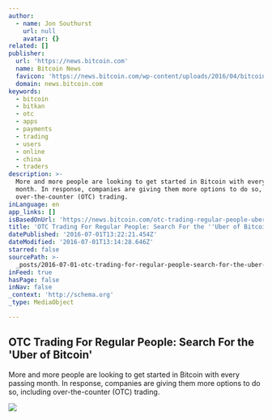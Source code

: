 ```yaml
---
author:
  - name: Jon Southurst
    url: null
    avatar: {}
related: []
publisher:
  url: 'https://news.bitcoin.com'
  name: Bitcoin News
  favicon: 'https://news.bitcoin.com/wp-content/uploads/2016/04/bitcoin_fav.png'
  domain: news.bitcoin.com
keywords:
  - bitcoin
  - bitkan
  - otc
  - apps
  - payments
  - trading
  - users
  - online
  - china
  - traders
description: >-
  More and more people are looking to get started in Bitcoin with every passing
  month. In response, companies are giving them more options to do so, including
  over-the-counter (OTC) trading.
inLanguage: en
app_links: []
isBasedOnUrl: 'https://news.bitcoin.com/otc-trading-regular-people-uber-bitcoin/'
title: 'OTC Trading For Regular People: Search For the ''Uber of Bitcoin'''
datePublished: '2016-07-01T13:22:21.454Z'
dateModified: '2016-07-01T13:14:28.646Z'
starred: false
sourcePath: >-
  _posts/2016-07-01-otc-trading-for-regular-people-search-for-the-uber-of-bitc.md
inFeed: true
hasPage: false
inNav: false
_context: 'http://schema.org'
_type: MediaObject

---
```

<article style=""><h1>OTC Trading For Regular People: Search For the 'Uber of Bitcoin'</h1><p>More and more people are looking to get started in Bitcoin with every passing month. In response, companies are giving them more options to do so, including over-the-counter (OTC) trading.</p><img src="https://news.bitcoin.com/wp-content/uploads/2016/06/IMG_8254-576x1024.png" /></article>